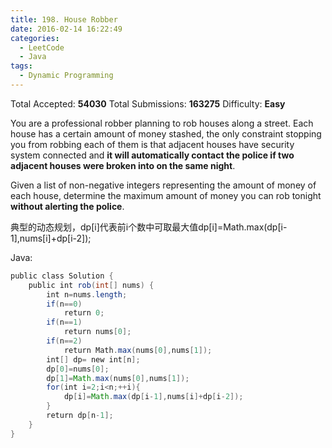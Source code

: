 ```yaml
---
title: 198. House Robber
date: 2016-02-14 16:22:49
categories:
  - LeetCode
  - Java
tags:
  - Dynamic Programming
---
```


Total Accepted: **54030**
Total Submissions: **163275**
Difficulty: **Easy**

You are a professional robber planning to rob houses along a street. Each house has a certain amount of money stashed, the only constraint stopping you from robbing each of them is that adjacent houses have security system connected and **it will automatically contact the police if two adjacent houses were broken into on the same night**.

Given a list of non-negative integers representing the amount of money of each house, determine the maximum amount of money you can rob tonight **without alerting the police**.

<!-- more -->

典型的动态规划，dp[i]代表前i个数中可取最大值dp[i]=Math.max(dp[i-1],nums[i]+dp[i-2]);

Java:

``` java
public class Solution {
    public int rob(int[] nums) {
        int n=nums.length;
        if(n==0)
            return 0;
        if(n==1)
            return nums[0];
        if(n==2)
            return Math.max(nums[0],nums[1]);
        int[] dp= new int[n];
        dp[0]=nums[0];
        dp[1]=Math.max(nums[0],nums[1]);
        for(int i=2;i<n;++i){
            dp[i]=Math.max(dp[i-1],nums[i]+dp[i-2]);
        }
        return dp[n-1];
    }
}
```